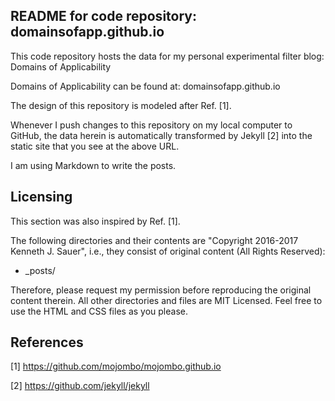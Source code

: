 ## README for code repository: domainsofapp.github.io

This code repository hosts the data for my personal experimental filter blog: Domains of Applicability

Domains of Applicability can be found at: domainsofapp.github.io

The design of this repository is modeled after Ref. [1].

Whenever I push changes to this repository on my local computer to GitHub, the data herein is automatically transformed by Jekyll [2] into the static site that you see at the above URL.

I am using Markdown to write the posts.

## Licensing

This section was also inspired by Ref. [1].

The following directories and their contents are "Copyright 2016-2017 Kenneth J. Sauer", i.e., they consist of original content (All Rights Reserved):

* _posts/

Therefore, please request my permission before reproducing the original content therein. All other directories and files are MIT Licensed. Feel free to use the HTML and CSS files as you please.

## References

[1] https://github.com/mojombo/mojombo.github.io

[2] https://github.com/jekyll/jekyll